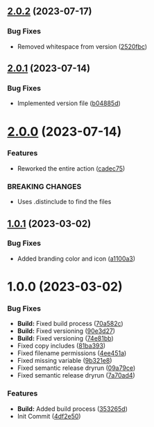 ## [2.0.2](https://github.com/oblakstudio/action-pack-wp-plugin/compare/v2.0.1...v2.0.2) (2023-07-17)


### Bug Fixes

* Removed whitespace from version ([2520fbc](https://github.com/oblakstudio/action-pack-wp-plugin/commit/2520fbca1fde41ceb83f36c7e2cc65e6c1e1152c))

## [2.0.1](https://github.com/oblakstudio/action-pack-wp-plugin/compare/v2.0.0...v2.0.1) (2023-07-14)


### Bug Fixes

* Implemented version file ([b04885d](https://github.com/oblakstudio/action-pack-wp-plugin/commit/b04885d54bf32a2cd89b7204abdd05142422253e))

# [2.0.0](https://github.com/oblakstudio/action-pack-wp-plugin/compare/v1.0.1...v2.0.0) (2023-07-14)


### Features

* Reworked the entire action ([cadec75](https://github.com/oblakstudio/action-pack-wp-plugin/commit/cadec75a08ba2173d5c6d18cad539b778b753614))


### BREAKING CHANGES

* Uses .distinclude to find the files

## [1.0.1](https://github.com/oblakstudio/action-pack-wp-plugin/compare/v1.0.0...v1.0.1) (2023-03-02)


### Bug Fixes

* Added branding color and icon ([a1100a3](https://github.com/oblakstudio/action-pack-wp-plugin/commit/a1100a344da7602bd570f391c11461ea40cda14a))

# 1.0.0 (2023-03-02)


### Bug Fixes

* **Build:** Fixed build process ([70a582c](https://github.com/oblakstudio/action-pack-wp-plugin/commit/70a582c8f5e37864ae5c2bb29ed7c1de10f9322f))
* **Build:** Fixed versioning ([90e3d27](https://github.com/oblakstudio/action-pack-wp-plugin/commit/90e3d27a88c55c2093fa72fbd9691ed3a12e280e))
* **Build:** Fixed versioning ([74e81bb](https://github.com/oblakstudio/action-pack-wp-plugin/commit/74e81bbfde77f569c815a14058cd52aabe7da8b9))
* Fixed copy includes ([81ba393](https://github.com/oblakstudio/action-pack-wp-plugin/commit/81ba3936a79de84b3ac1b506007e1c167c5fd870))
* Fixed filename permissions ([4ee451a](https://github.com/oblakstudio/action-pack-wp-plugin/commit/4ee451abbea94a1620bc4ca607c976d56a4df36a))
* Fixed missing variable ([9b321e8](https://github.com/oblakstudio/action-pack-wp-plugin/commit/9b321e8ef434a591e55b0f9b405561b0ea331976))
* Fixed semantic release dryrun ([09a79ce](https://github.com/oblakstudio/action-pack-wp-plugin/commit/09a79ced901fb592f717076525022d49a956b2d5))
* Fixed semantic release dryrun ([7a70ad4](https://github.com/oblakstudio/action-pack-wp-plugin/commit/7a70ad45fba2e17023d012d1812e2bccd38b1aab))


### Features

* **Build:** Added build process ([353265d](https://github.com/oblakstudio/action-pack-wp-plugin/commit/353265d5e6a57d3a5c25e1e9d9f8fc13a2a5e56b))
* Init Commit ([4df2e50](https://github.com/oblakstudio/action-pack-wp-plugin/commit/4df2e50a543b06a2dfffe18037ece83dd4ae3d34))
